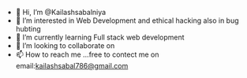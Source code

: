 - 👋 Hi, I’m @Kailashsabalniya
- 👀 I’m interested in Web Development and ethical hacking also in bug hubting
- 🌱 I’m currently learning Full stack web development
- 💞️ I’m looking to collaborate on 
- 📫 How to reach me ...free to contect me on email:kailashsabal786@gmail.com

<!---
Kailashsabalniya/Kailashsabalniya is a ✨ special ✨ repository because its `README.md` (this file) appears on your GitHub profile.
You can click the Preview link to take a look at your changes.
--->
